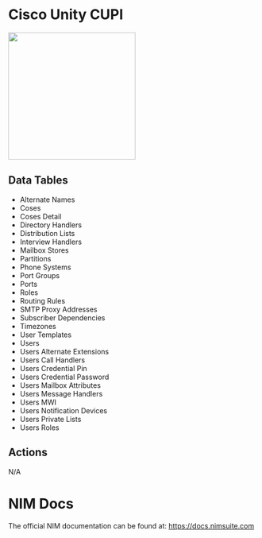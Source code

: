 # Cisco Unity CUPI
<img src="https://github.com/Tools4ever-NIM/NIM-System-REST-Cisco-Unity-CUPI/assets/24281600/83ef0ec7-922a-4df0-a33c-4aeb5cd2d4df" width="256px" />


## Data Tables
- Alternate Names
- Coses
- Coses Detail
- Directory Handlers
- Distribution Lists
- Interview Handlers
- Mailbox Stores
- Partitions
- Phone Systems
- Port Groups
- Ports
- Roles
- Routing Rules
- SMTP Proxy Addresses
- Subscriber Dependencies
- Timezones
- User Templates
- Users
- Users Alternate Extensions
- Users Call Handlers
- Users Credential Pin
- Users Credential Password
- Users Mailbox Attributes
- Users Message Handlers
- Users MWI
- Users Notification Devices
- Users Private Lists
- Users Roles


## Actions
N/A

# NIM Docs
The official NIM documentation can be found at: https://docs.nimsuite.com

